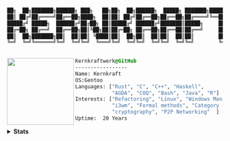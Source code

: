 
```css
██╗  ██╗███████╗██████╗ ███╗   ██╗██╗  ██╗██████╗  █████╗ ███████╗████████╗              
██║ ██╔╝██╔════╝██╔══██╗████╗  ██║██║ ██╔╝██╔══██╗██╔══██╗██╔════╝╚══██╔══╝
█████╔╝ █████╗  ██████╔╝██╔██╗ ██║█████╔╝ ██████╔╝███████║█████╗     ██║         
██╔═██╗ ██╔══╝  ██╔══██╗██║╚██╗██║██╔═██╗ ██╔══██╗██╔══██║██╔══╝     ██║   
██║  ██╗███████╗██║  ██║██║ ╚████║██║  ██╗██║  ██║██║  ██║██║        ██║         
╚═╝  ╚═╝╚══════╝╚═╝  ╚═╝╚═╝  ╚═══╝╚═╝  ╚═╝╚═╝  ╚═╝╚═╝  ╚═╝╚═╝        ╚═╝   
                                                                                                                                                                                               
```
 

<div style="display:block;text-align:left"><img align="left" src="https://wiki.gentoo.org/images/thumb/e/ee/Gblend.png/117px-Gblend.png" border="0" style="width:156px;">
  
  ```css
  Kernkraftwerk@GitHub
  -----------------
  Name: Kernkraft
  OS:Gentoo
  Languages: ["Rust", "C", "C++", "Haskell",
              "AGDA", "COQ", "Bash", "Java", "R"]
  Interests: ["Refactoring", "Linux", "Windows Manager",
              "i3wm", "Formal methods", "Category theory"
              "cryptography", "P2P Networking"  ]  
Uptime:  20 Years
  ```
</div>


<details>
  <summary><b>Stats</b></summary>

![Github Stats](https://github-readme-stats.vercel.app/api?username=promathx&count_private=true&show_icons=true&include_all_commits=true&theme=dark)

</details>



